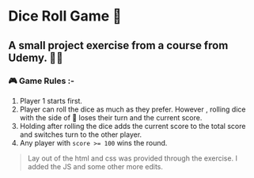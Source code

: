 # Dice Roll Game 🎲
## A small project exercise from a course from Udemy. 🧑‍🎓

### 🎮 Game Rules :- 

 1. Player 1 starts first. 
 2. Player can roll the dice as much as they prefer. However , rolling dice with the side of 🎲 loses their turn and the current score.
 3. Holding after rolling the dice adds the current score to the total score and switches turn to the other player.
 4.  Any player with `score >= 100` wins the round.
 

> Lay out of the html and css was provided through the exercise. 
> I added the JS and some other more edits.
